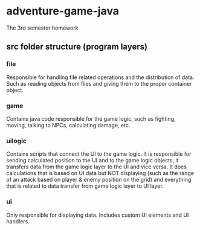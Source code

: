 # adventure-game-java
The 3rd semester homework

## src folder structure (program layers)

### file
Responsible for handling file related operations and the distribution of data. Such as reading objects from files and giving them to the proper container object.

### game
Contains java code responsible for the game logic, such as fighting, moving, talking to NPCs, calculating damage, etc.

### uilogic
Contains scripts that connect the UI to the game logic. It is responsible for sending calculated position to the UI and to the game logic objects, it transfers data from the game logic layer to the UI and vice versa. It does calculations that is based on UI data but NOT displaying (such as the range of an attack based on player & enemy position on the grid) and everything that is related to data transfer from game logic layer to UI layer.

### ui
Only responsible for displaying data. Includes custom UI elements and UI handlers.